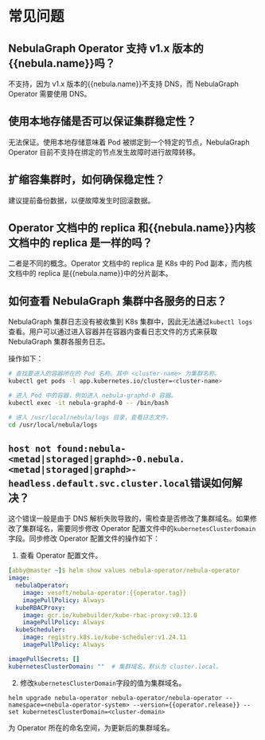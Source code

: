 # 常见问题

## NebulaGraph Operator 支持 v1.x 版本的{{nebula.name}}吗？

不支持，因为 v1.x 版本的{{nebula.name}}不支持 DNS，而 NebulaGraph Operator 需要使用 DNS。

## 使用本地存储是否可以保证集群稳定性？

无法保证。使用本地存储意味着 Pod 被绑定到一个特定的节点，NebulaGraph Operator 目前不支持在绑定的节点发生故障时进行故障转移。

## 扩缩容集群时，如何确保稳定性？

建议提前备份数据，以便故障发生时回滚数据。

## Operator 文档中的 replica 和{{nebula.name}}内核文档中的 replica 是一样的吗？

二者是不同的概念。Operator 文档中的 replica 是 K8s 中的 Pod 副本，而内核文档中的 replica 是{{nebula.name}}中的分片副本。


## 如何查看 NebulaGraph 集群中各服务的日志？

NebulaGraph 集群日志没有被收集到 K8s 集群中，因此无法通过`kubectl logs`查看。用户可以通过进入容器并在容器内查看日志文件的方式来获取 NebulaGraph 集群各服务日志。

操作如下：

```bash
# 查找要进入的容器所在的 Pod 名称。其中 <cluster-name> 为集群名称。
kubectl get pods -l app.kubernetes.io/cluster=<cluster-name>

# 进入 Pod 中的容器，例如进入 nebula-graphd-0 容器。
kubectl exec -it nebula-graphd-0 -- /bin/bash

# 进入 /usr/local/nebula/logs 目录，查看日志文件。
cd /usr/local/nebula/logs
```

## `host not found:nebula-<metad|storaged|graphd>-0.nebula.<metad|storaged|graphd>-headless.default.svc.cluster.local`错误如何解决？

这个错误一般是由于 DNS 解析失败导致的，需检查是否修改了集群域名。如果修改了集群域名，需要同步修改 Operator 配置文件中的`kubernetesClusterDomain`字段。同步修改 Operator 配置文件的操作如下：

1. 查看 Operator 配置文件。

  ```yaml 
  [abby@master ~]$ helm show values nebula-operator/nebula-operator   
  image:
    nebulaOperator:
      image: vesoft/nebula-operator:{{operator.tag}}
      imagePullPolicy: Always
    kubeRBACProxy:
      image: gcr.io/kubebuilder/kube-rbac-proxy:v0.13.0
      imagePullPolicy: Always
    kubeScheduler:
      image: registry.k8s.io/kube-scheduler:v1.24.11
      imagePullPolicy: Always

  imagePullSecrets: []
  kubernetesClusterDomain: ""  # 集群域名，默认为 cluster.local。
  ```

2. 修改`kubernetesClusterDomain`字段的值为集群域名。

  ```
  helm upgrade nebula-operator nebula-operator/nebula-operator --namespace=<nebula-operator-system> --version={{operator.release}} --set kubernetesClusterDomain=<cluster-domain>
  ```
  <nebula-operator-system>为 Operator 所在的命名空间，<cluster-domain>为更新后的集群域名。

